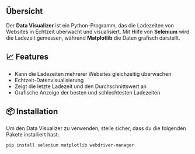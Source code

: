 
## Übersicht
Der **Data Visualizer** ist ein Python-Programm, das die Ladezeiten von Websites in Echtzeit überwacht und visualisiert. Mit Hilfe von **Selenium** wird die Ladezeit gemessen, während **Matplotlib** die Daten grafisch darstellt.

## 📈 Features
- Kann die Ladezeiten mehrerer Websites gleichzeitig überwachen
- Echtzeit-Datenvisualisierung
- Zeigt die letzte Ladezeit und den Durchschnittswert an
- Grafische Anzeige der besten und schlechtesten Ladezeiten

## 📦 Installation
Um den Data Visualizer zu verwenden, stelle sicher, dass du die folgenden Pakete installiert hast:

```bash
pip install selenium matplotlib webdriver-manager
